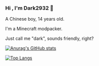 ### Hi , I'm Dark2932 👋

A Chinese boy, 14 years old.

I'm a Minecraft modpacker.

Just call me "dark", sounds friendly, right?

[![Anurag's GitHub stats](https://github-readme-stats.vercel.app/api?username=Dark2932)](https://github.com/anuraghazra/github-readme-stats)

[![Top Langs](https://github-readme-stats.vercel.app/api/top-langs/?username=Dark2932)](https://github.com/anuraghazra/github-readme-stats)
